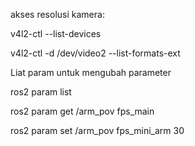 akses resolusi kamera:

v4l2-ctl --list-devices

v4l2-ctl -d /dev/video2 --list-formats-ext


Liat param untuk mengubah parameter

ros2 param list

ros2 param get /arm_pov fps_main

ros2 param set /arm_pov fps_mini_arm 30